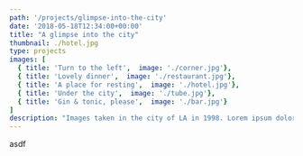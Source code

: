 ```yaml
---
path: '/projects/glimpse-into-the-city'
date: '2018-05-18T12:34:00+00:00'
title: "A glimpse into the city"
thumbnail: ./hotel.jpg
type: projects
images: [
  { title: 'Turn to the left',  image: './corner.jpg'},
  { title: 'Lovely dinner',  image: './restaurant.jpg'},
  { title: 'A place for resting',  image: './hotel.jpg'},
  { title: 'Under the city',  image: './tube.jpg'},
  { title: 'Gin & tonic, please',  image: './bar.jpg'}
]
description: "Images taken in the city of LA in 1998. Lorem ipsum dolor sit amet, consectetur adipiscing elit. Nunc sit amet augue lorem. Pellentesque habitant morbi tristique senectus et netus et malesuada fames ac turpis egestas. Aenean cursus sem ligula, quis facilisis erat bibendum ut."
---
```

asdf